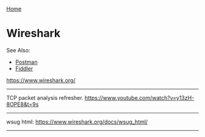 [Home](Readme.md)
# Wireshark

See Also:

  - [Postman](Postman.md)
  - [Fiddler](Fiddler.md)

https://www.wireshark.org/

---

TCP packet analysis refresher.
https://www.youtube.com/watch?v=y13zH-8OPE8&t=9s

---

wsug html:
https://www.wireshark.org/docs/wsug_html/

---
